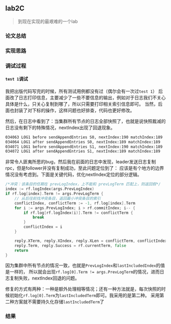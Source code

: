 ## lab2C

> 到现在实现的最艰难的一个lab

### 论文总结

### 实现思路

### 调试过程

#### `test 1`调试

我把出版代码写完的时候，所有测试用例都没有过（偶尔会有一次过`test 1`）
后面改了日志打印信息，主要减少了一些不要信息的输出，例如对于日志我们不关心具体是什么，只关心复制到哪了，所以只需要打印相关索引信息即可。
当然，后面也封装了对下标的操作，这样问题也好排查，代码也更好修改。

然后，在日志中看到了：当集群所有节点的日志全部快照了，也就是说快照裁减的日志没有剩下的特殊情况，nextIndex出现了回退现象。

```bash
034063 LOG1 before sendAppendEntries S0, nextIndex:190 matchIndex:189
034064 LOG1 after sendAppendEntries S0, nextIndex:189 matchIndex:189
034071 LOG1 before sendAppendEntries S1, nextIndex:190 matchIndex:189
034072 LOG1 after sendAppendEntries S1, nextIndex:189 matchIndex:189
```
非常令人匪夷所思的bug，然后我在前面的日志中发现，leader发送日志复制rpc，但是follower并没有复制成功，至此问题定位到了：
应该是有个地方的边界情况没有考虑到。下面是关键代码，优化nextIndex定位的部分逻辑。
```go
/*冲突：该条目的任期在 prevLogIndex，上不能和 prevLogTerm 匹配上，则返回假*/
index := rf.logIndex(args.PrevLogIndex)
if rf.log[index].Term != args.PrevLogTerm {
    // 从后往前找冲突条目，返回最小冲突条目的索引
    conflictIndex, conflictTerm := -1, rf.log[index].Term
    for i := args.PrevLogIndex; i > rf.commitIndex; i-- {
        if rf.log[rf.logIndex(i)].Term != conflictTerm {
            break
        }
        conflictIndex = i
    }

    reply.XTerm, reply.XIndex, reply.XLen = conflictTerm, conflictIndex, rf.realLogLen()
    reply.Term, reply.Success = rf.currentTerm, false
    return
}
```
因为集群中所有节点的情况一致，也就是`PrevLogIndex`和`lastIncludedIndex`的值是一样的，
所以就会出现`rf.log[0].Term != args.PrevLogTerm`的情况，进而日志复制失败，nextIndex回退的问题。

修复的方式有两种：一种是额外处理相等情况；还有一种方法就是，每次快照的时候初始化`rf.log[0].Term`为`lastIncludedTerm`即可。我采用的是第二种。
采用第二种方案就不需要持久化存储`lastIncludedTerm`了

### 结果